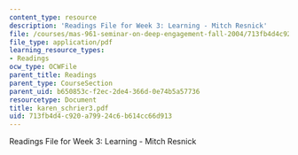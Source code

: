 ```yaml
---
content_type: resource
description: 'Readings File for Week 3: Learning - Mitch Resnick'
file: /courses/mas-961-seminar-on-deep-engagement-fall-2004/713fb4d4c920a79924c6b614cc66d913_karen_schrier3.pdf
file_type: application/pdf
learning_resource_types:
- Readings
ocw_type: OCWFile
parent_title: Readings
parent_type: CourseSection
parent_uid: b650853c-f2ec-2de4-366d-0e74b5a57736
resourcetype: Document
title: karen_schrier3.pdf
uid: 713fb4d4-c920-a799-24c6-b614cc66d913
---
```

Readings File for Week 3: Learning - Mitch Resnick

